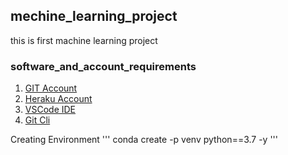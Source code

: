 ## mechine_learning_project
this is first machine learning project

### software_and_account_requirements
 1. [GIT Account](https://github.com/Anubnr/mechine_learning_project)
 2. [Heraku Account](https://dashboard.heroku.com/apps)
 3. [VSCode IDE](https://code.visualstudio.com/download)
 4. [Git Cli](https://git-scm.com/download/win)


Creating Environment
'''
conda create -p venv python==3.7 -y
'''



